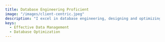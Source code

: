 ```yaml
---
title: Database Engineering Proficient
image: "/images/client-centric.jpeg"
description: "I excel in database engineering, designing and optimizing databases to support efficient data management. My solutions are tailored to meet specific business needs and scale with organizational growth."
keys:
  - Effective Data Management
  - Database Optimization
---
```

